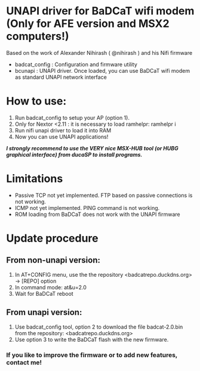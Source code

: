 # UNAPI driver for BaDCaT wifi modem (Only for AFE version and MSX2 computers!)
Based on the work of Alexander Nihirash ( @nihirash ) and his Nifi firmware

- badcat_config : Configuration and firmware utility
- bcunapi : UNAPI driver. Once loaded, you can use BaDCaT wifi modem as standard UNAPI network interface

# How to use:

1. Run badcat_config to setup your AP (option 1).
2. Only for Nextor <2.11 : it is necessary to load ramhelpr: ramhelpr i
3. Run nifi unapi driver to load it into RAM
4. Now you can use UNAPI applications!
  
***I strongly recommend to use the VERY nice MSX-HUB tool (or HUBG graphical interface) from ducaSP to install programs.***

  
# Limitations

- Passive TCP not yet implemented. FTP based on passive connections is not working.
- ICMP not yet implemented. PING command is not working.
- ROM loading from BaDCaT does not work with the UNAPI firmware


# Update procedure

## From non-unapi version: 

1. In AT+CONFIG menu, use the the repository <badcatrepo.duckdns.org>  -> [REPO] option
2. In command mode: at&u=2.0
3. Wait for BaDCaT reboot

## From unapi version:
1. Use badcat_config tool, option 2 to download the file badcat-2.0.bin from the repository: <badcatrepo.duckdns.org>
2. Use option 3 to write the BaDCaT flash with the new firmware.


### If you like to improve the firmware or to add new features, contact me!

